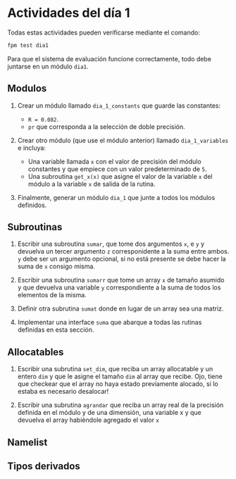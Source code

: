 # Actividades del día 1

Todas estas actividades pueden verificarse mediante el comando:

```bash
fpm test dia1
```

Para que el sistema de evaluación funcione correctamente, todo debe juntarse
en un módulo `dia1`.

## Modulos

1. Crear un módulo llamado `dia_1_constants` que guarde las constantes:
   - `R = 0.082`.
   - `pr` que corresponda a la selección de doble precisión.

2. Crear otro módulo (que use el módulo anterior) llamado `dia_1_variables` 
   e incluya:
   - Una variable llamada `x` con el valor de precisión del módulo constantes
     y que empiece con un valor predeterminado de `5`. 
   - Una subroutina `get_x(x)` que asigne el valor de la variable `x` del módulo
     a la variable `x` de salida de la rutina.

3. Finalmente, generar un módulo `dia_1` que junte a todos los módulos
   definidos.

## Subroutinas

1. Escribir una subroutina `sumar`, que tome dos argumentos `x`, e `y` y
   devuelva un tercer argumento `z` corresponidente a la suma entre ambos.
   `y` debe ser un argumento opcional, si no está presente se debe hacer la 
   suma de `x` consigo misma.

2. Escribir una subroutina `sumarr` que tome un array `x` de tamaño asumido y
   que devuelva una variable `y` correspondiente a la suma de todos los
   elementos de la misma.

3. Definir otra subrutina `sumat` donde en lugar de un array sea una matriz.
   
4. Implementar una interface `suma` que abarque a todas las rutinas definidas
   en esta sección.

## Allocatables
1. Escribir una subrutina `set_dim`, que reciba un array allocatable y un entero
   `dim` y que le asigne el tamaño `dim` al array que recibe. Ojo, tiene
   que checkear que el array no haya estado previamente alocado, si lo estaba
   es necesario desalocar!

2. Escribir una subrutina `agrandar` que reciba un array real de la precisión
   definida en el módulo y de una dimensión, una variable x y que devuelva el 
   array habiéndole agregado el valor `x` 

## Namelist

## Tipos derivados
